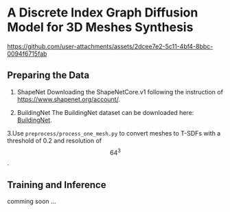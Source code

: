 # A Discrete Index Graph Diffusion Model for 3D Meshes Synthesis #

https://github.com/user-attachments/assets/2dcee7e2-5c11-4bf4-8bbc-0094f6715fab

## Preparing the Data ##

1. ShapeNet
Downloading the ShapeNetCore.v1 following the instruction of https://www.shapenet.org/account/.

2. BuildingNet
The BuildingNet dataset can be downloaded here: [BuildingNet](https://docs.google.com/forms/d/e/1FAIpQLSevg7fWWMYYMd1vaOdDloUX_55VOQK7PqS1DlniFV7_vuoI0w/viewform).

3.Use `preprocess/process_one_mesh.py` to convert meshes to T-SDFs with a threshold of 0.2 and resolution of $$64^{3}$$.

## Training and Inference ##

comming soon ...
